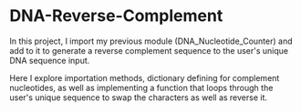 # DNA-Reverse-Complement

In this project, I import my previous module (DNA_Nucleotide_Counter) and add to it to generate a reverse complement sequence to the user's unique DNA sequence input.

Here I explore importation methods, dictionary defining for complement nucleotides, as well as implementing a function that loops through the user's unique sequence to swap the characters as well as reverse it.
